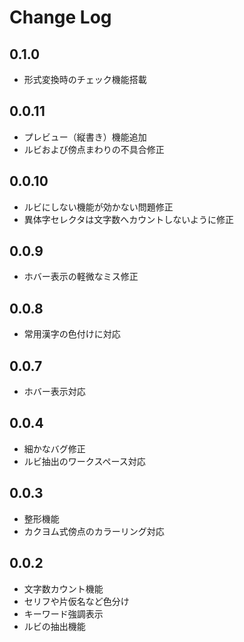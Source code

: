# Change Log

## 0.1.0
- 形式変換時のチェック機能搭載

## 0.0.11
- プレビュー（縦書き）機能追加
- ルビおよび傍点まわりの不具合修正

## 0.0.10
- ルビにしない機能が効かない問題修正
- 異体字セレクタは文字数へカウントしないように修正

## 0.0.9
- ホバー表示の軽微なミス修正

## 0.0.8
- 常用漢字の色付けに対応

## 0.0.7
- ホバー表示対応

## 0.0.4
- 細かなバグ修正
- ルビ抽出のワークスペース対応

## 0.0.3
- 整形機能
- カクヨム式傍点のカラーリング対応

## 0.0.2
- 文字数カウント機能
- セリフや片仮名など色分け
- キーワード強調表示
- ルビの抽出機能
